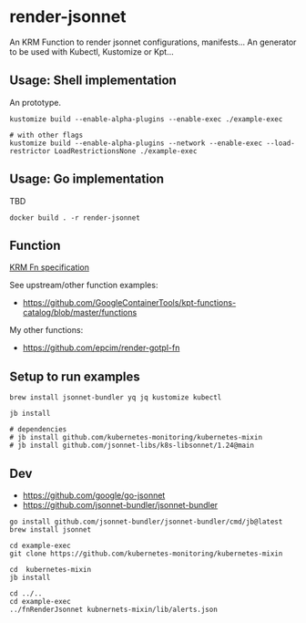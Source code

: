 # render-jsonnet

An KRM Function to render jsonnet configurations, manifests...
An generator to be used with Kubectl, Kustomize or Kpt...

## Usage: Shell implementation

An prototype.

```
kustomize build --enable-alpha-plugins --enable-exec ./example-exec

# with other flags
kustomize build --enable-alpha-plugins --network --enable-exec --load-restrictor LoadRestrictionsNone ./example-exec
```


## Usage: Go implementation

TBD

```
docker build . -r render-jsonnet
```

## Function

[KRM Fn specification](https://github.com/kubernetes-sigs/kustomize/blob/master/cmd/config/docs/api-conventions/functions-spec.md)

See upstream/other function examples:
- https://github.com/GoogleContainerTools/kpt-functions-catalog/blob/master/functions

My other functions:
- https://github.com/epcim/render-gotpl-fn


## Setup to run examples

```
brew install jsonnet-bundler yq jq kustomize kubectl

jb install

# dependencies
# jb install github.com/kubernetes-monitoring/kubernetes-mixin
# jb install github.com/jsonnet-libs/k8s-libsonnet/1.24@main

```

## Dev

- https://github.com/google/go-jsonnet
- https://github.com/jsonnet-bundler/jsonnet-bundler


```
go install github.com/jsonnet-bundler/jsonnet-bundler/cmd/jb@latest
brew install jsonnet

cd example-exec
git clone https://github.com/kubernetes-monitoring/kubernetes-mixin

cd  kubernetes-mixin
jb install

cd ../..
cd example-exec
../fnRenderJsonnet kubnernets-mixin/lib/alerts.json
```
